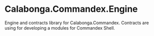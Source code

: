 # Calabonga.Commandex.Engine
Engine and contracts library for Calabonga.Commandex. Contracts are using for developing a modules for Commandex Shell.
